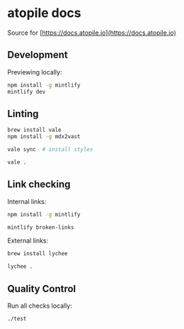 # atopile docs

Source for [https://docs.atopile.io](https://docs.atopile.io)

## Development

Previewing locally:

```bash
npm install -g mintlify
mintlify dev
```

## Linting

```bash
brew install vale
npm install -g mdx2vast

vale sync  # install styles
```

```bash
vale .
```


## Link checking

Internal links:
```bash
npm install -g mintlify
```

```bash
mintlify broken-links
```

External links:
```bash
brew install lychee
```

```bash
lychee .
```

## Quality Control

Run all checks locally:
```bash
./test
```
